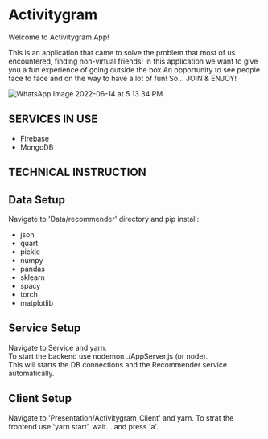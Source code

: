 # Activitygram
Welcome to Activitygram App!

This is an application that came to solve the problem that most of us encountered, finding non-virtual friends!
In this application we want to give you a fun experience of going outside the box
An opportunity to see people face to face and on the way to have a lot of fun!
So... JOIN & ENJOY!


![WhatsApp Image 2022-06-14 at 5 13 34 PM](https://user-images.githubusercontent.com/72906989/180659882-fbf2a54c-716b-4d3d-b32c-3101298bc858.jpeg)

## SERVICES IN USE
- Firebase
- MongoDB

## TECHNICAL INSTRUCTION

## Data Setup  
Navigate to 'Data/recommender' directory and pip install:  
- json
- quart
- pickle
- numpy
- pandas
- sklearn
- spacy
- torch
- matplotlib

## Service Setup  
Navigate to Service and yarn.  
To start the backend use nodemon ./AppServer.js (or node).  
This will starts the DB connections and the Recommender service automatically.

## Client Setup  
Navigate to 'Presentation/Activitygram_Client' and yarn.
To strat the frontend use 'yarn start', wait... and press 'a'.
